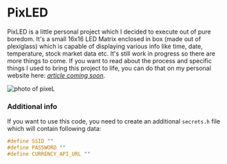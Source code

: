 # PixLED
PixLED is a little personal project which I decided to execute out of pure boredom. It's a small 16x16 LED Matrix enclosed in box (made out of plexiglass) which is capable of displaying various info like time, date, temperature, stock market data etc. It's still work in progress so there are more things to come. If you want to read about the process and specific things I used to bring this project to life, you can do that on my personal website here: [*article coming soon*](https://www.febru.dev/ "febru.dev").

![photo of pixeL](https://febru.dev/media/pixled.jpg)

### Additional info
If you want to use this code, you need to create an additional `secrets.h` file which will contain following data:
```c++
#define SSID ""
#define PASSWORD ""
#define CURRENCY_API_URL ""
```
